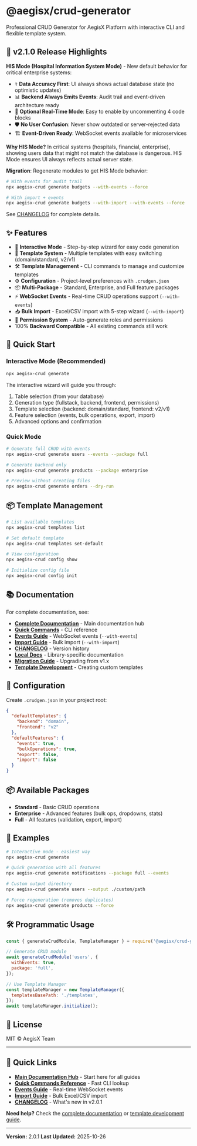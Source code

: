 # @aegisx/crud-generator

Professional CRUD Generator for AegisX Platform with interactive CLI and flexible template system.

## 🎉 v2.1.0 Release Highlights

**HIS Mode (Hospital Information System Mode)** - New default behavior for critical enterprise systems:

- ⚕️ **Data Accuracy First**: UI always shows actual database state (no optimistic updates)
- 📊 **Backend Always Emits Events**: Audit trail and event-driven architecture ready
- 🔧 **Optional Real-Time Mode**: Easy to enable by uncommenting 4 code blocks
- 🛡️ **No User Confusion**: Never show outdated or server-rejected data
- 🏗️ **Event-Driven Ready**: WebSocket events available for microservices

**Why HIS Mode?** In critical systems (hospitals, financial, enterprise), showing users data that might not match the database is dangerous. HIS Mode ensures UI always reflects actual server state.

**Migration**: Regenerate modules to get HIS Mode behavior:

```bash
# With events for audit trail
npx aegisx-crud generate budgets --with-events --force

# With import + events
npx aegisx-crud generate budgets --with-import --with-events --force
```

See [CHANGELOG](../../docs/crud-generator/CHANGELOG.md) for complete details.

## ✨ Features

- 🎯 **Interactive Mode** - Step-by-step wizard for easy code generation
- 🎨 **Template System** - Multiple templates with easy switching (domain/standard, v2/v1)
- 🛠️ **Template Management** - CLI commands to manage and customize templates
- ⚙️ **Configuration** - Project-level preferences with `.crudgen.json`
- 📦 **Multi-Package** - Standard, Enterprise, and Full feature packages
- ⚡ **WebSocket Events** - Real-time CRUD operations support (`--with-events`)
- 📥 **Bulk Import** - Excel/CSV import with 5-step wizard (`--with-import`)
- 🔐 **Permission System** - Auto-generate roles and permissions
- 100% **Backward Compatible** - All existing commands still work

## 🚀 Quick Start

### Interactive Mode (Recommended)

```bash
npx aegisx-crud generate
```

The interactive wizard will guide you through:

1. Table selection (from your database)
2. Generation type (fullstack, backend, frontend, permissions)
3. Template selection (backend: domain/standard, frontend: v2/v1)
4. Feature selection (events, bulk operations, export, import)
5. Advanced options and confirmation

### Quick Mode

```bash
# Generate full CRUD with events
npx aegisx-crud generate users --events --package full

# Generate backend only
npx aegisx-crud generate products --package enterprise

# Preview without creating files
npx aegisx-crud generate orders --dry-run
```

## 📦 Template Management

```bash
# List available templates
npx aegisx-crud templates list

# Set default template
npx aegisx-crud templates set-default

# View configuration
npx aegisx-crud config show

# Initialize config file
npx aegisx-crud config init
```

## 📚 Documentation

For complete documentation, see:

- **[Complete Documentation](../../docs/crud-generator/README.md)** - Main documentation hub
- **[Quick Commands](../../docs/crud-generator/QUICK_COMMANDS.md)** - CLI reference
- **[Events Guide](../../docs/crud-generator/EVENTS_GUIDE.md)** - WebSocket events (`--with-events`)
- **[Import Guide](../../docs/crud-generator/IMPORT_GUIDE.md)** - Bulk import (`--with-import`)
- **[CHANGELOG](../../docs/crud-generator/CHANGELOG.md)** - Version history
- **[Local Docs](./docs/README.md)** - Library-specific documentation
- **[Migration Guide](./docs/MIGRATION_GUIDE.md)** - Upgrading from v1.x
- **[Template Development](./docs/TEMPLATE_DEVELOPMENT_GUIDE.md)** - Creating custom templates

## 🔧 Configuration

Create `.crudgen.json` in your project root:

```json
{
  "defaultTemplates": {
    "backend": "domain",
    "frontend": "v2"
  },
  "defaultFeatures": {
    "events": true,
    "bulkOperations": true,
    "export": false,
    "import": false
  }
}
```

## 📦 Available Packages

- **Standard** - Basic CRUD operations
- **Enterprise** - Advanced features (bulk ops, dropdowns, stats)
- **Full** - All features (validation, export, import)

## 🎯 Examples

```bash
# Interactive mode - easiest way
npx aegisx-crud generate

# Quick generation with all features
npx aegisx-crud generate notifications --package full --events

# Custom output directory
npx aegisx-crud generate users --output ./custom/path

# Force regeneration (removes duplicates)
npx aegisx-crud generate products --force
```

## 🛠️ Programmatic Usage

```javascript
const { generateCrudModule, TemplateManager } = require('@aegisx/crud-generator');

// Generate CRUD module
await generateCrudModule('users', {
  withEvents: true,
  package: 'full',
});

// Use Template Manager
const templateManager = new TemplateManager({
  templatesBasePath: './templates',
});
await templateManager.initialize();
```

## 📄 License

MIT © AegisX Team

---

## 🔗 Quick Links

- **[Main Documentation Hub](../../docs/crud-generator/README.md)** - Start here for all guides
- **[Quick Commands Reference](../../docs/crud-generator/QUICK_COMMANDS.md)** - Fast CLI lookup
- **[Events Guide](../../docs/crud-generator/EVENTS_GUIDE.md)** - Real-time WebSocket events
- **[Import Guide](../../docs/crud-generator/IMPORT_GUIDE.md)** - Bulk Excel/CSV import
- **[CHANGELOG](../../docs/crud-generator/CHANGELOG.md)** - What's new in v2.0.1

**Need help?** Check the [complete documentation](../../docs/crud-generator/README.md) or [template development guide](./docs/TEMPLATE_DEVELOPMENT_GUIDE.md).

---

**Version:** 2.0.1
**Last Updated:** 2025-10-26
